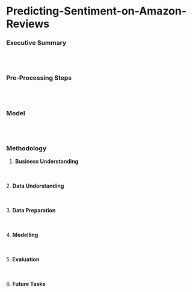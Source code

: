 # Predicting-Sentiment-on-Amazon-Reviews

### Executive Summary

<br><br>

### Pre-Processing Steps

<br><br>


### Model

<br><br>


### Methodology

1. **Business Understanding**
   
<br> <br>
2. **Data Understanding**  
    
   <br><br>
3. **Data Preparation** 
    
  <br><br>
4. **Modelling**
    
<br><br>
5. **Evaluation**
  
<br><br>
6. **Future Tasks**
    
